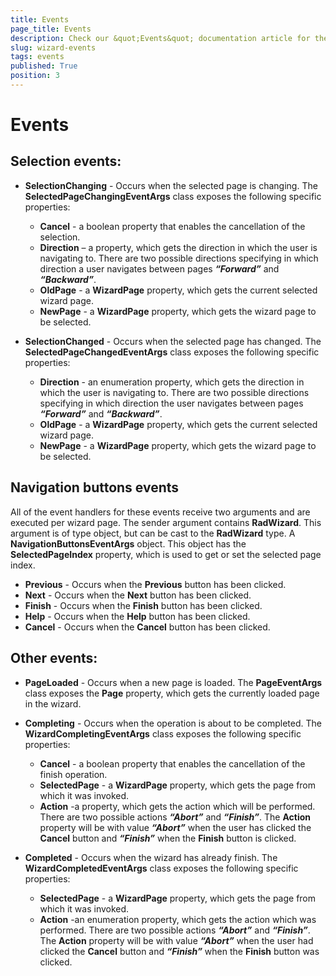 ```yaml
---
title: Events
page_title: Events
description: Check our &quot;Events&quot; documentation article for the RadWizard {{ site.framework_name }} control.
slug: wizard-events
tags: events
published: True
position: 3
---
```


# Events

## Selection events:
* __SelectionChanging__ - Occurs when the selected page is changing. The __SelectedPageChangingEventArgs__ class exposes the following specific properties:
	* __Cancel__ - a boolean property that enables the cancellation of the selection.
	* __Direction__ – a property, which gets the direction in which the user is navigating to. There are two possible directions specifying in which direction a user navigates between pages ___“Forward”___ and ___“Backward”___.
	* __OldPage__ - a __WizardPage__ property, which gets the current selected wizard page.
	* __NewPage__ - a __WizardPage__ property, which gets the wizard page to be selected.

* __SelectionChanged__ - Occurs when the selected page has changed. The __SelectedPageChangedEventArgs__ class exposes the following specific properties:
	* __Direction__ - an enumeration property, which gets the direction in which the user is navigating to. There are two possible directions specifying in which direction the user navigates between pages ___“Forward”___ and ___“Backward”___.
	* __OldPage__ - a __WizardPage__ property, which gets the current selected wizard page.
	* __NewPage__ - a __WizardPage__ property, which gets the wizard page to be selected.
	
## Navigation buttons events 
All of the event handlers for these events receive two arguments and are executed per wizard page. The sender argument contains __RadWizard__. This argument is of type object, but can be cast to the __RadWizard__ type. A __NavigationButtonsEventArgs__ object. This object has the __SelectedPageIndex__ property, which is used to get or set the selected page index.
	
* __Previous__ - Occurs when the __Previous__ button has been clicked.
* __Next__ - Occurs when the __Next__ button has been clicked.
* __Finish__ - Occurs when the __Finish__ button has been clicked.
* __Help__ - Occurs when the __Help__ button has been clicked.
* __Cancel__ - Occurs when the __Cancel__ button has been clicked.
	
## Other events:
* __PageLoaded__ - Occurs when a new page is loaded. The __PageEventArgs__ class exposes the __Page__ property, which gets the currently loaded page in the wizard.

* __Completing__ - Occurs when the operation is about to be completed. The	__WizardCompletingEventArgs__ class exposes the following specific properties:

	* __Cancel__ - a boolean property that enables the cancellation of the finish operation.
	* __SelectedPage__ - a __WizardPage__ property, which gets the page from which it was invoked.
	* __Action__ -a property, which gets the action which will be performed. There are two possible actions ___“Abort”___ and ___“Finish”___. The __Action__ property will be with value ___“Abort”___ when the user has clicked the __Cancel__ button and ___“Finish”___ when the __Finish__ button is clicked.
* __Completed__ - Occurs when the wizard has already finish. The	 __WizardCompletedEventArgs__ class exposes the following specific properties:
	* __SelectedPage__ - a __WizardPage__ property, which gets the page from which it was invoked.
	* __Action__ -an enumeration property, which gets the action which was performed. There are two possible actions ___“Abort”___ and ___“Finish”___. The __Action__ property will be with value ___“Abort”___ when the user had clicked the __Cancel__ button and ___“Finish”___ when the __Finish__ button was clicked.
